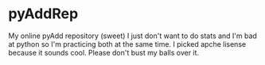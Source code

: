 # pyAddRep
My online pyAdd repository (sweet)
I just don't want to do stats and I'm bad at python so I'm practicing both at the same time.
I picked apche lisense because it sounds cool. Please don't bust my balls over it.
